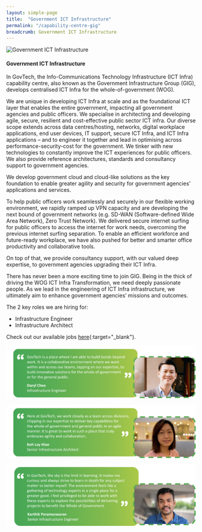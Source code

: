 ```yaml
---
layout: simple-page
title:  "Government ICT Infrastructure"
permalink: "/capability-centre-gig"
breadcrumb: Government ICT Infrastructure
---
```


![Government ICT Infrastructure](/images/capcentre-gig-banner.jpg)

#### **Government ICT Infrastructure**

In GovTech, the Info-Communications Technology Infrastructure (ICT Infra) capability centre, also known as the Government Infrastructure Group (GIG), develops centralised ICT Infra for the whole-of-government (WOG). 

We are unique in developing ICT Infra at scale and as the foundational ICT layer that enables the entire government, impacting all government agencies and public officers. We specialise in architecting and developing agile, secure, resilient and cost-effective public sector ICT infra. Our diverse scope extends across data centres/hosting, networks, digital workplace applications, end user devices, IT support, secure ICT Infra, and ICT Infra applications – and to engineer it together and lead in optimising across performance-security-cost for the government. We tinker with new technologies to constantly improve the ICT experiences for public officers. We also provide reference architectures, standards and consultancy support to government agencies.
 
We develop government cloud and cloud-like solutions as the key foundation to enable greater agility and security for government agencies’ applications and services. 

To help public officers work seamlessly and securely in our flexible working environment, we rapidly ramped up VPN capacity   and are developing the next bound of government networks (e.g. SD-WAN (Software-defined Wide Area Network), Zero Trust Network). We delivered secure internet surfing for public officers to access the internet for work needs, overcoming the previous internet surfing separation. To enable an efficient workforce and future-ready workplace, we have also pushed for better and smarter office productivity and collaborative tools. 

On top of that, we provide consultancy support, with our valued deep expertise, to government agencies upgrading their ICT Infra.

There has never been a more exciting time to join GIG. Being in the thick of driving the WOG ICT Infra Transformation, we need deeply passionate people. As we lead in the engineering of ICT Infra infrastructure, we ultimately aim to enhance government agencies’ missions and outcomes. 

The 2 key roles we are hiring for:
* Infrastructure Engineer
* Infrastructure Architect

Check out our available jobs [here](https://sggovterp.wd102.myworkdayjobs.com/PublicServiceCareers/0/refreshFacet/318c8bb6f553100021d223d9780d30be){:target="_blank"}.

![Government ICT Infrastructure Quotes](/images/capcentre-gig-quote-daryl.png)

![Government ICT Infrastructure Quotes](/images/capcentre-gig-quote-layhian.png)

![Government ICT Infrastructure Quotes](/images/capcentre-gig-quote-karthik.png)

